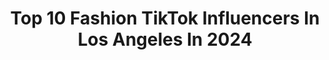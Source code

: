 ---
title: Top 10 Fashion TikTok Influencers In Los Angeles In 2024
description: >-
  Find top fashion TikTok influencers in Los Angeles in 2024. Most popular hashtags: #fashion #fyp #losangeles #foryou.
platform: TikTok
hits: 145
text_top: Discover the top-rated TikTok influencers on inBeat.
text_bottom: Our search engine aggregates 145 TikTok influencers like this in Los Angeles, United States for you to contact.
profiles:
  - username: "cosette"
    fullname: >-
      cosette
    bio: >-
      hi ¨̮ welcome to my page! diy, lifestyle, fashion los angeles ❤️
    location: "United States"
    followers: 2300000
    engagement: 1705
    commentsToLikes: 0.007650
    id: ck7zo2x2ihagg0j784nsd54p8
    verified: true
    hashtags: "#experiment, #randomthings, #lifehack, #magic"
  - username: "majorwavezz"
    fullname: >-
      Majorwavez 
    bio: >-
      Follow me :) I host giveaways every week 🤪👟 use code tiktok for 13% off
    location: "United States"
    followers: 296900
    engagement: 946
    commentsToLikes: 0.015285
    id: ck80crtx3aur40j78v451zh6u
    verified: false
    hashtags: "#customshoes, #majorwavezlab, #sneakerhead, #asmr"
  - username: "afashionnerd"
    fullname: >-
      Amy Roiland
    bio: >-
      Fashion blogger A Fashion Nerd , @afashionnerd living in Los Angeles 💕
    location: "United States"
    followers: 54500
    engagement: 1078
    commentsToLikes: 0.040816
    id: ck9k9omuudzo80j78c4fbrndi
    verified: false
    hashtags: "#madcapmotel, #fashiontok, #thrifted, #fy"
  - username: "itsobinwankwo"
    fullname: >-
      Obi Nwankwo👑
    bio: >-
      🌴LA Afrikan boi 🇳🇬 Actor • Model • Designer 📧: obinwankwomgmt@yahoo.com
    location: "United States"
    followers: 112700
    engagement: 1572
    commentsToLikes: 0.044358
    id: ck9f1qbc29ce60j78vrb1ng7q
    verified: false
    hashtags: "#fashiontiktok, #foryoupage, #fyp, #yearontiktok"
  - username: "marccolcer"
    fullname: >-
      Marc Colcer
    bio: >-
      Behind The Scenes of my photoshoots 📸 Check my Instagram for more photos/videos
    location: "United States"
    followers: 43400
    engagement: 637
    commentsToLikes: 0.020614
    id: ckbeyufd2jiua0j23fnnszccw
    verified: false
    hashtags: "#foryoupage, #modeling, #bikini, #photoshoot"
  - username: "greg.rha"
    fullname: >-
      Greg
    bio: >-
      CoFounder of andagain Artist Success at MakersPlace
    location: "United States"
    followers: 4499
    engagement: 925
    commentsToLikes: 0.031791
    id: ckcjhqtugceoo0j237jtjk2h3
    verified: false
    hashtags: "#fashion, #dog, #losangeles, #vibes"
  - username: "dreaknowsbest"
    fullname: >-
      Drea Knowsbest 
    bio: >-
      Comedy,Lifestyle,Culture🇳🇬 NEW PODCAST EPISODE! 👇🏾👇🏾👇🏾👇🏾👇🏾
    location: "United States"
    followers: 5400000
    engagement: 1605
    commentsToLikes: 0.007764
    id: ck80oqcwhj8qs0j78g76rvv1f
    verified: true
    hashtags: "#dance, #trend, #accentchallenge, #ankara"
  - username: "atikhunk"
    fullname: >-
      atikhun kanjanakaset
    bio: >-
      fashion x anime los angeles 🇹🇭🇨🇳 Fridays @ 7:30PM PST ⬇️
    location: "United States"
    followers: 948900
    engagement: 1521
    commentsToLikes: 0.015449
    id: ck8kezfv4bwe70j78z0aw3u82
    verified: true
    hashtags: "#tiktokfashionmonth, #tiktokfashion, #mystyle, #fashionedit"
  - username: "waltercollection"
    fullname: >-
      WalterMendez
    bio: >-
      FOLLOW ME ON INSTAGRAM 👗 Fashion Designer, 📍Los Ángeles
    location: "United States"
    followers: 74500
    engagement: 792
    commentsToLikes: 0.035628
    id: ck8vw3kwrne3e0j78e124rzzt
    verified: true
    hashtags: "#ootd, #runway, #fashion, #chanel"
  - username: "waltzb7"
    fullname: >-
      Waltz B.
    bio: >-
      SC: Waltzb7 Los Angeles, CA International Choreographer Inst: Waltzb7 🏳️‍🌈 31
    location: "United States"
    followers: 20300
    engagement: 1871
    commentsToLikes: 0.109629
    id: ckbr93e2antvo0j23qz0cc0jj
    verified: false
    hashtags: "#latino, #lgbtq, #fyp, #alphabetmafia"
---